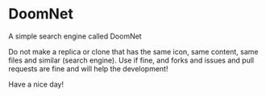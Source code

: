 # DoomNet
A simple search engine called DoomNet

Do not make a replica or clone that has the same icon, same content, same files and similar (search engine).
Use if fine, and forks and issues and pull requests are fine and will help the development!

Have a nice day!

